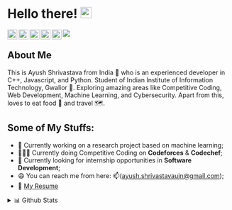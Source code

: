# Hello there! <img src="https://media.giphy.com/media/hvRJCLFzcasrR4ia7z/giphy.gif" width="25px">

<a href="https://twitter.com/ayush020198">
  <img align="left" alt="Ayush Shrivastava | Twitter" width="22px" src="https://cdn.jsdelivr.net/npm/simple-icons@v3/icons/twitter.svg" />
</a>
<a href="https://www.linkedin.com/in/ayush-shrivastava-99b15b160/">
  <img align="left" alt="Ayush Shrivastava | LinkedIn" width="22px" src="https://cdn.jsdelivr.net/npm/simple-icons@v3/icons/linkedin.svg" />
</a>
<a href="https://t.me/ayush020198">
  <img align="left" alt="Ayush Shrivastava | Telegram" width="22px" src="https://cdn.jsdelivr.net/npm/simple-icons@v3/icons/telegram.svg" />
</a>
<a href="https://www.instagram.com/ayush.00786/">
  <img align="left" alt="Ayush Shrivastava | Instagram" width="22px" src="https://cdn.jsdelivr.net/npm/simple-icons@v3/icons/instagram.svg" />
</a>
<a href="https://www.hackerrank.com/ayush_shrivasta2">
  <img align="left" alt="Ayush Shrivastava | Hackerrank" width="22px" src="https://cdn.jsdelivr.net/npm/simple-icons@3.6.1/icons/hackerrank.svg" />
</a>

![](https://visitor-badge.glitch.me/badge?page_id=ayush-020198.ayush-020198)

## About Me
This is Ayush Shrivastava from India 🚀 who is an experienced developer in C++, Javascript, and Python. Student of Indian Institute of Information Technology, Gwalior 🏫. Exploring amazing areas like Competitive Coding, Web Development, Machine Learning, and Cybersecurity. Apart from this, loves to eat food 🍲 and travel 🗺️.


## Some of My Stuffs:

- 🔭 Currently working on a research project based on machine learning;
- 👨🏽‍💻 Currently doing Competitive Coding on **Codeforces** & **Codechef**;
- 💼 Currently looking for internship opportunities in **Software Development**;
- 😄 You can reach me from here: 📫(ayush.shrivastavaujn@gmail.com);
- 📝 [My Resume](https://drive.google.com/file/d/1migLR3TfZd3le1g-LBZh_HG5-b9rrGPv/view?usp=sharing)

<details>
<summary>📊 Github Stats</summary>

<p align="center"> <img src="https://github-readme-stats.vercel.app/api?username=ayush-020198&show_icons=true&theme=gotham" alt="Ayush Shrivastava | Stats" />

</details>


